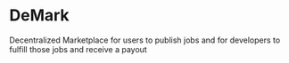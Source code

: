 # DeMark
 Decentralized Marketplace for users to publish jobs and for developers to fulfill those jobs and receive a payout
